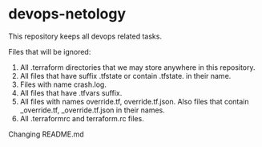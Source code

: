 # devops-netology

This repository keeps all devops related tasks.

Files that will be ignored:

1. All .terraform directories that we may store anywhere in this repository.
2. All files that have suffix .tfstate or contain .tfstate. in their name.
3. Files with name crash.log.
4. All files that have .tfvars suffix.
5. All files with names override.tf, override.tf.json. Also files that contain _override.tf, _override.tf.json in their names.
6. All .terraformrc and terraform.rc files.

Changing README.md 